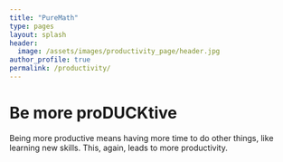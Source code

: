 ```yaml
---
title: "PureMath"
type: pages
layout: splash
header:
  image: /assets/images/productivity_page/header.jpg
author_profile: true
permalink: /productivity/
---
```



# Be more proDUCKtive

Being more productive means having more time to do other things, like learning new skills. This, again, leads to more productivity.